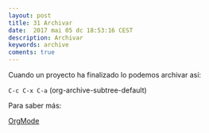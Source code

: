 ```yaml
---
layout: post
title: 31 Archivar
date:  2017 mai 05 dc 18:53:16 CEST 
description: Archivar
keywords: archive
coments: true
---
```



Cuando un proyecto ha finalizado lo podemos archivar así:

`C-c C-x C-a`     (org-archive-subtree-default)

Para saber más:

[OrgMode](http://orgmode.org/manual/Archiving.html)
